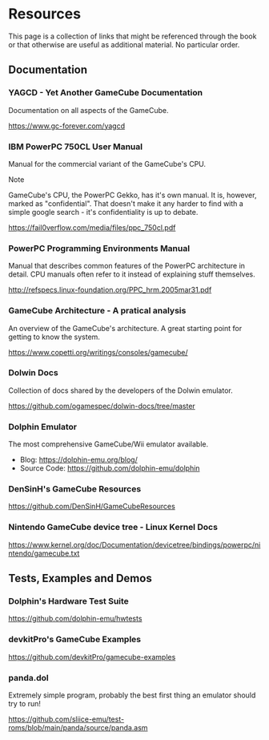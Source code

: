 # Resources

This page is a collection of links that might be referenced through the book or that otherwise are
useful as additional material. No particular order.

## Documentation

### YAGCD - Yet Another GameCube Documentation

Documentation on all aspects of the GameCube.

<https://www.gc-forever.com/yagcd>

### IBM PowerPC 750CL User Manual

Manual for the commercial variant of the GameCube's CPU.

> [!NOTE]
> GameCube's CPU, the PowerPC Gekko, has it's own manual. It is, however, marked as "confidential".
> That doesn't make it any harder to find with a simple google search - it's confidentiality is up
> to debate.

<https://fail0verflow.com/media/files/ppc_750cl.pdf>

### PowerPC Programming Environments Manual

Manual that describes common features of the PowerPC architecture in detail. CPU manuals often refer
to it instead of explaining stuff themselves.

<http://refspecs.linux-foundation.org/PPC_hrm.2005mar31.pdf>

### GameCube Architecture - A pratical analysis

An overview of the GameCube's architecture. A great starting point for getting to know the system.

<https://www.copetti.org/writings/consoles/gamecube/>

### Dolwin Docs

Collection of docs shared by the developers of the Dolwin emulator.

<https://github.com/ogamespec/dolwin-docs/tree/master>

### Dolphin Emulator

The most comprehensive GameCube/Wii emulator available.

- Blog: <https://dolphin-emu.org/blog/>
- Source Code: <https://github.com/dolphin-emu/dolphin>

### DenSinH's GameCube Resources

<https://github.com/DenSinH/GameCubeResources>

### Nintendo GameCube device tree - Linux Kernel Docs

<https://www.kernel.org/doc/Documentation/devicetree/bindings/powerpc/nintendo/gamecube.txt>

## Tests, Examples and Demos

### Dolphin's Hardware Test Suite

<https://github.com/dolphin-emu/hwtests>

### devkitPro's GameCube Examples

<https://github.com/devkitPro/gamecube-examples>

### panda.dol

Extremely simple program, probably the best first thing an emulator should try to run!

<https://github.com/sliice-emu/test-roms/blob/main/panda/source/panda.asm>
